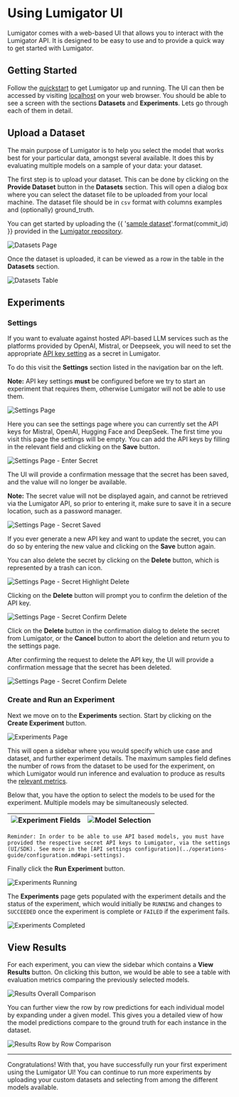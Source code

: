 # Using Lumigator UI

Lumigator comes with a web-based UI that allows you to interact with the Lumigator API. It is designed to be easy to use and to provide a quick way to get started with Lumigator.

## Getting Started

Follow the [quickstart](quickstart.md) to get Lumigator up and running. The UI can then be accessed by visiting [localhost](http://localhost) on your web browser. You should be able to see a screen with the sections **Datasets** and **Experiments**. Lets go through each of them in detail.

## Upload a Dataset

The main purpose of Lumigator is to help you select the model that works best for your particular data, amongst several available. It does this by evaluating multiple models on a sample of your data: your dataset.

The first step is to upload your dataset. This can be done by clicking on the **Provide Dataset** button in the **Datasets** section. This will open a dialog box where you can select the dataset file to be uploaded from your local machine. The dataset file should be in `csv` format with columns examples and (optionally) ground_truth.

You can get started by uploading the {{ '[sample dataset](https://github.com/mozilla-ai/lumigator/blob/{}/lumigator/sample_data/summarization/dialogsum_exc.csv)'.format(commit_id) }} provided in the [Lumigator repository](https://github.com/mozilla-ai/lumigator).

![Datasets Page](../../assets/ui_guide_steps/datasets_page.png)

Once the dataset is uploaded, it can be viewed as a row in the table in the **Datasets** section.

![Datasets Table](../../assets/ui_guide_steps/datasets_table.png)

## Experiments

### Settings

If you want to evaluate against hosted API-based LLM services such as the platforms provided by OpenAI, Mistral, or Deepseek,
you will need to set the appropriate [API key setting](../operations-guide/configuration.md#api-settings) as a secret in Lumigator.

To do this visit the **Settings** section listed in the navigation bar on the left.

**Note:** API key settings **must** be configured before we try to start an experiment that requires them,
otherwise Lumigator will not be able to use them.

![Settings Page](../../assets/ui_guide_steps/settings-page.png)

Here you can see the settings page where you can currently set the API keys for Mistral, OpenAI, Hugging Face and DeepSeek.
The first time you visit this page the settings will be empty. You can add the API keys by filling in the relevant field and
clicking on the **Save** button.

![Settings Page - Enter Secret](../../assets/ui_guide_steps/settings-enter-secret.png)

The UI will provide a confirmation message that the secret has been saved, and the value will no longer be available.

**Note:** The secret value will not be displayed again, and cannot be retrieved via the Lumigator API,
so prior to entering it, make sure to save it in a secure location, such as a password manager.

![Settings Page - Secret Saved](../../assets/ui_guide_steps/settings-secret-saved.png)

If you ever generate a new API key and want to update the secret, you can do so by entering the new value and clicking
on the **Save** button again.

You can also delete the secret by clicking on the **Delete** button, which is represented by a trash can icon.

![Settings Page - Secret Highlight Delete](../../assets/ui_guide_steps/settings-secret-delete-highlight.png)

Clicking on the **Delete** button will prompt you to confirm the deletion of the API key.

![Settings Page - Secret Confirm Delete](../../assets/ui_guide_steps/settings-secret-delete-confirm.png)

Click on the **Delete** button in the confirmation dialog to delete the secret from Lumigator, or the **Cancel** button
to abort the deletion and return you to the settings page.

After confirming the request to delete the API key, the UI will provide a confirmation message that the secret has been deleted.

![Settings Page - Secret Confirm Delete](../../assets/ui_guide_steps/settings-secret-delete-done.png)

### Create and Run an Experiment

Next we move on to the **Experiments** section. Start by clicking on the **Create Experiment** button.

![Experiments Page](../../assets/ui_guide_steps/experiments_page.png)

This will open a sidebar where you would specify which use case and dataset, and further experiment details. The maximum samples field defines the number of rows from the dataset to be used for the experiment, on which Lumigator would run inference and evaluation to produce as results the [relevant metrics](quickstart.md#get-the-results).

Below that, you have the option to select the models to be used for the experiment. Multiple models may be simultaneously selected.

| ![Experiment Fields](../../assets/ui_guide_steps/experiment_fields.png) | ![Model Selection](../../assets/ui_guide_steps/model_select.png) |
| --- | --- |

```{note}
Reminder: In order to be able to use API based models, you must have provided the respective secret API keys to Lumigator, via the settings (UI/SDK). See more in the [API settings configuration](../operations-guide/configuration.md#api-settings).
```

Finally click the **Run Experiment** button.

![Experiments Running](../../assets/ui_guide_steps/experiments_running.png)

The **Experiments** page gets populated with the experiment details and the status of the experiment, which would initially be `RUNNING` and changes to `SUCCEEDED` once the experiment is complete or `FAILED` if the experiment fails.

![Experiments Completed](../../assets/ui_guide_steps/experiments_completed.png)

## View Results
For each experiment, you can view the sidebar which contains a **View Results** button. On clicking this button, we would be able to see a table with evaluation metrics comparing the previously selected models.

![Results Overall Comparison](../../assets/ui_guide_steps/results_overall_comparison.png)

You can further view the row by row predictions for each individual model by expanding under a given model. This gives you a detailed view of how the model predictions compare to the ground truth for each instance in the dataset.

![Results Row by Row Comparison](../../assets/ui_guide_steps/results_row_by_row.png)

---

Congratulations! With that, you have successfully run your first experiment using the Lumigator UI! You can continue to run more experiments by uploading your custom datasets and selecting from among the different models available.

